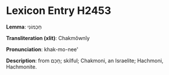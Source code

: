 # Lexicon Entry H2453

**Lemma**: חַכְמוֹנִי

**Transliteration (xlit)**: Chakmôwnîy

**Pronunciation**: khak-mo-nee'

**Description**:
from חָכַם; skilful; Chakmoni, an Israelite; Hachmoni, Hachmonite.
